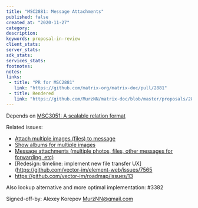 ```yaml
---
title: "MSC2881: Message Attachments"
published: false
created_at: "2020-11-27"
category:
description:
keywords: proposal-in-review
client_stats:
server_stats:
sdk_stats:
services_stats:
footnotes:
notes:
links:
 - title: "PR for MSC2881"
   link: "https://github.com/matrix-org/matrix-doc/pull/2881"
 - title: Rendered
   link: "https://github.com/MurzNN/matrix-doc/blob/master/proposals/2881-message-attachments.md"
---
```


Depends on [MSC3051: A scalable relation format](https://github.com/matrix-org/matrix-doc/pull/3051)

Related issues:
- [Attach multiple images (files) to message](https://github.com/vector-im/element-web/issues/6295)
- [Show albums for multiple images](https://github.com/vector-im/element-web/issues/5872)
- [Message attachments (multiple photos, files, other messages for forwarding, etc)](https://github.com/matrix-org/matrix-doc/issues/2289)
- [Redesign: timeline: implement new file transfer UX](https://github.com/vector-im/element-web/issues/7565
- https://github.com/vector-im/roadmap/issues/13

Also lookup alternative and more optimal implementation: #3382

Signed-off-by: Alexey Korepov <MurzNN@gmail.com>
